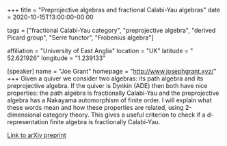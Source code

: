 +++
title = "Preprojective algebras and fractional Calabi-Yau algebras"
date = 2020-10-15T13:00:00-00:00

tags = ["fractional Calabi-Yau category",
"preprojective algebra",
"derived Picard group",
"Serre functor",
"Frobenius algebra"]

affiliation = "University of East Anglia"
location = "UK"
latitude = " 52.621926"
longitude = "1.239133"

[speaker]
  name = "Joe Grant"
  homepage = "http://www.josephgrant.xyz/"
+++
Given a quiver we consider two algebras: its path algebra and its preprojective algebra.  If the quiver is Dynkin (ADE) then both have nice properties: the path algebra is fractionally Calabi-Yau and the preprojective algebra has a Nakayama automorphism of finite order. I will explain what these words mean and how these properties are related, using 2-dimensional category theory.  This gives a useful criterion to check if a d-representation finite algebra is fractionally Calabi-Yau.

[Link to arXiv preprint](https://arxiv.org/abs/2007.01817)

